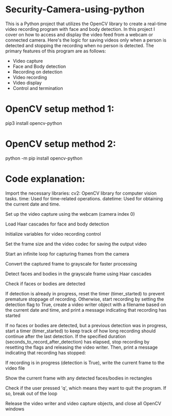 # Security-Camera-using-python
This is a Python project that utilizes the OpenCV library to create a real-time video recording program with face and body detection. In this project I cover on how to access and display the video feed from a webcam or connected camera. Here's the logic for saving videos only when a person is detected and stopping the recording when no person is detected. The primary features of this program are as follows:

* Video capture
* Face and Body detection
* Recording on detection
* Video recording
* Video display
* Control and termination

# OpenCV setup method 1:
pip3 install opencv-python

# OpenCV setup method 2:
python -m pip install opencv-python

# Code explanation:

Import the necessary libraries:
cv2: OpenCV library for computer vision tasks.
time: Used for time-related operations.
datetime: Used for obtaining the current date and time.

Set up the video capture using the webcam (camera index 0)

Load Haar cascades for face and body detection

Initialize variables for video recording control

Set the frame size and the video codec for saving the output video

Start an infinite loop for capturing frames from the camera

Convert the captured frame to grayscale for faster processing

Detect faces and bodies in the grayscale frame using Haar cascades

Check if faces or bodies are detected

If detection is already in progress, reset the timer (timer_started) to prevent premature stoppage of recording. Otherwise, start recording by setting the detection flag to True, create a video writer object with a filename based on the current date and time, and print a message indicating that recording has started

If no faces or bodies are detected, but a previous detection was in progress, start a timer (timer_started) to keep track of how long recording should continue after the last detection. If the specified duration (seconds_to_record_after_detection) has elapsed, stop recording by resetting the flags and releasing the video writer. Then, print a message indicating that recording has stopped:

If recording is in progress (detection is True), write the current frame to the video file

Show the current frame with any detected faces/bodies in rectangles

Check if the user pressed 'q', which means they want to quit the program. If so, break out of the loop

Release the video writer and video capture objects, and close all OpenCV windows



